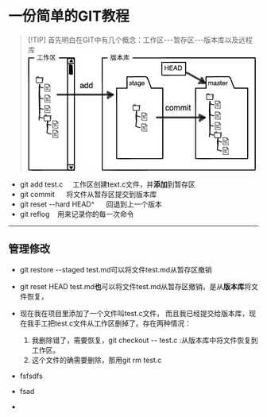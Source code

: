# 一份简单的GIT教程

>[!TIP] 首先明白在GIT中有几个概念：工作区---暂存区---版本库以及远程库
![Alt text](image-1.png)
* git add test.c &nbsp;&nbsp;&nbsp;&nbsp;工作区创建text.c文件，并**添加**到暂存区
* git commit &nbsp;&nbsp;&nbsp;&nbsp; 将文件从暂存区提交到版本库
* git reset --hard HEAD^ &nbsp;&nbsp;&nbsp;&nbsp; 回退到上一个版本
* git reflog&nbsp;&nbsp;&nbsp;&nbsp;用来记录你的每一次命令

---
## 管理修改

* git restore --staged test.md可以将文件test.md从暂存区撤销
* git reset HEAD test.md**也**可以将文件test.md从暂存区撤销，是从**版本库**将文件恢复，
*  现在我在项目里添加了一个文件叫test.c文件，
而且我已经提交给版本库，现在我手工把test.c文件从工作区删掉了。存在两种情况：
    
    1. 我删除错了，需要恢复，git checkout -- test.c :从版本库中将文件恢复到工作区。
    2. 这个文件的确需要删除，那用git rm test.c
*  fsfsdfs
*  fsad
*  
